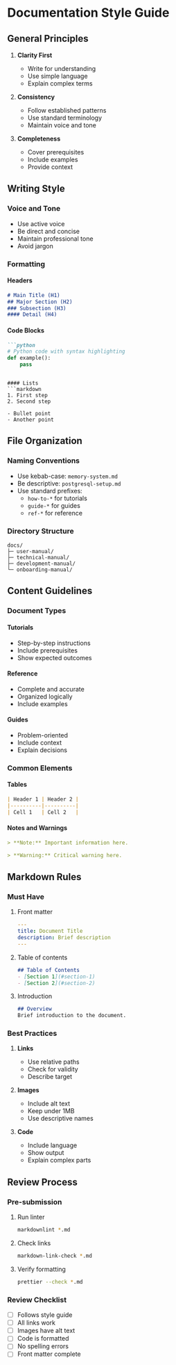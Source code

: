# Documentation Style Guide

## General Principles

1. **Clarity First**
   - Write for understanding
   - Use simple language
   - Explain complex terms

2. **Consistency**
   - Follow established patterns
   - Use standard terminology
   - Maintain voice and tone

3. **Completeness**
   - Cover prerequisites
   - Include examples
   - Provide context

## Writing Style

### Voice and Tone

- Use active voice
- Be direct and concise
- Maintain professional tone
- Avoid jargon

### Formatting

#### Headers
```markdown
# Main Title (H1)
## Major Section (H2)
### Subsection (H3)
#### Detail (H4)
```

#### Code Blocks
```markdown
```python
# Python code with syntax highlighting
def example():
    pass
```
```

#### Lists
```markdown
1. First step
2. Second step

- Bullet point
- Another point
```

## File Organization

### Naming Conventions

- Use kebab-case: `memory-system.md`
- Be descriptive: `postgresql-setup.md`
- Use standard prefixes:
  - `how-to-*` for tutorials
  - `guide-*` for guides
  - `ref-*` for reference

### Directory Structure

```
docs/
├─ user-manual/
├─ technical-manual/
├─ development-manual/
└─ onboarding-manual/
```

## Content Guidelines

### Document Types

#### Tutorials
- Step-by-step instructions
- Include prerequisites
- Show expected outcomes

#### Reference
- Complete and accurate
- Organized logically
- Include examples

#### Guides
- Problem-oriented
- Include context
- Explain decisions

### Common Elements

#### Tables
```markdown
| Header 1 | Header 2 |
|----------|----------|
| Cell 1   | Cell 2   |
```

#### Notes and Warnings
```markdown
> **Note:** Important information here.

> **Warning:** Critical warning here.
```

## Markdown Rules

### Must Have

1. Front matter
   ```yaml
   ---
   title: Document Title
   description: Brief description
   ---
   ```

2. Table of contents
   ```markdown
   ## Table of Contents
   - [Section 1](#section-1)
   - [Section 2](#section-2)
   ```

3. Introduction
   ```markdown
   ## Overview
   Brief introduction to the document.
   ```

### Best Practices

1. **Links**
   - Use relative paths
   - Check for validity
   - Describe target

2. **Images**
   - Include alt text
   - Keep under 1MB
   - Use descriptive names

3. **Code**
   - Include language
   - Show output
   - Explain complex parts

## Review Process

### Pre-submission

1. Run linter
   ```bash
   markdownlint *.md
   ```

2. Check links
   ```bash
   markdown-link-check *.md
   ```

3. Verify formatting
   ```bash
   prettier --check *.md
   ```

### Review Checklist

- [ ] Follows style guide
- [ ] All links work
- [ ] Images have alt text
- [ ] Code is formatted
- [ ] No spelling errors
- [ ] Front matter complete
